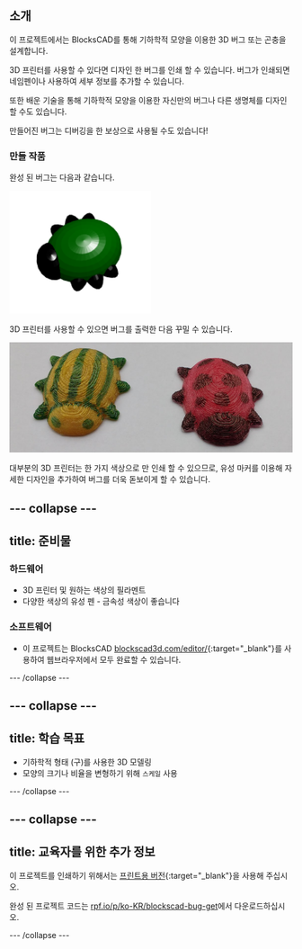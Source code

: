 ## 소개

이 프로젝트에서는 BlocksCAD를 통해 기하학적 모양을 이용한 3D 버그 또는 곤충을 설계합니다.

3D 프린터를 사용할 수 있다면 디자인 한 버그를 인쇄 할 수 있습니다. 버그가 인쇄되면 네임펜이나 사용하여 세부 정보를 추가할 수 있습니다.

또한 배운 기술을 통해 기하학적 모양을 이용한 자신만의 버그나 다른 생명체를 디자인 할 수도 있습니다.

만들어진 버그는 디버깅을 한 보상으로 사용될 수도 있습니다!

### 만들 작품

완성 된 버그는 다음과 같습니다.

![스크린샷](images/bug-complete.png)

3D 프린터를 사용할 수 있으면 버그를 출력한 다음 꾸밀 수 있습니다.

![완료된 프로젝트](images/bug-showcase.png)

대부분의 3D 프린터는 한 가지 색상으로 만 인쇄 할 수 있으므로, 유성 마커를 이용해 자세한 디자인을 추가하여 버그를 더욱 돋보이게 할 수 있습니다.

--- collapse ---
---
title: 준비물
---

### 하드웨어

+ 3D 프린터 및 원하는 색상의 필라멘트
+ 다양한 색상의 유성 펜 - 금속성 색상이 좋습니다

### 소프트웨어

+ 이 프로젝트는 BlocksCAD [blockscad3d.com/editor/](https://www.blockscad3d.com/editor){:target="_blank"}를 사용하여 웹브라우저에서 모두 완료할 수 있습니다.

--- /collapse ---

--- collapse ---
---
title: 학습 목표
---

+ 기하학적 형태 (구)를 사용한 3D 모델링
+ 모양의 크기나 비율을 변형하기 위해 `스케일` 사용

--- /collapse ---

--- collapse ---
---
title: 교육자를 위한 추가 정보
---

이 프로젝트를 인쇄하기 위해서는 [프린트용 버전](https://projects.raspberrypi.org/ko-KR/projects/blockscad-bug/print){:target="_blank"}을 사용해 주십시오.

완성 된 프로젝트 코드는 [rpf.io/p/ko-KR/blockscad-bug-get](https://rpf.io/p/ko-KR/blockscad-bug-get)에서 다운로드하십시오.

--- /collapse ---

